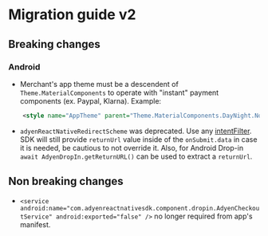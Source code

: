 # Migration guide v2

## Breaking changes

### Android

* Merchant's app theme must be a descendent of `Theme.MaterialComponents` to operate with "instant" payment components (ex. Paypal, Klarna). Example:
```xml
    <style name="AppTheme" parent="Theme.MaterialComponents.DayNight.NoActionBar"> 
```
* `adyenReactNativeRedirectScheme` was deprecated. Use any [intentFilter](https://developer.android.com/guide/components/intents-filters). SDK will still provide `returnUrl` value inside of the `onSubmit.data` in case it is needed, be cautious to not override it. Also, for Android Drop-in `await AdyenDropIn.getReturnURL()` can be used to extract a `returnUrl`.

## Non breaking changes

* `<service android:name="com.adyenreactnativesdk.component.dropin.AdyenCheckoutService" android:exported="false" />` no longer required from app's manifest.
